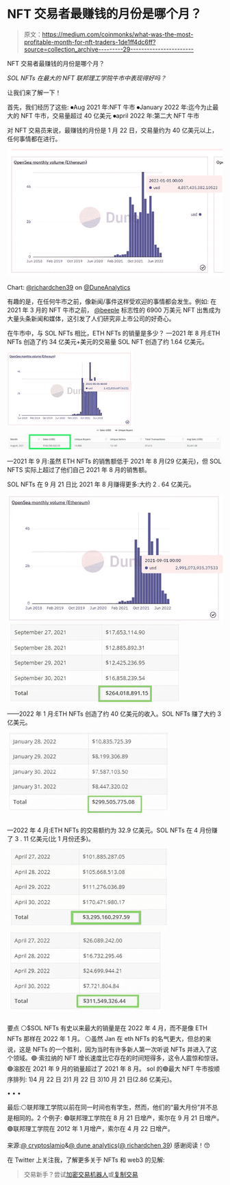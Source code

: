 # NFT 交易者最赚钱的月份是哪个月？

> 原文：<https://medium.com/coinmonks/what-was-the-most-profitable-month-for-nft-traders-1de1ff4dc6ff?source=collection_archive---------29----------------------->

NFT 交易者最赚钱的月份是哪个月？

*SOL NFTs 在最大的 NFT 联邦理工学院牛市中表现得好吗？*

让我们来了解一下！

首先，我们经历了这些:
⏺Aug 2021 年:NFT 牛市
⏺January 2022 年:迄今为止最大的 NFT 牛市，交易量超过 40 亿美元
⏺april 2022 年:第二大 NFT 牛市

对 NFT 交易员来说，最赚钱的月份是 1 月 22 日，交易量约为 40 亿美元以上，任何事情都在进行。

![](img/efab55dda7927d720986d46c9424b78c.png)

Chart: [@richardchen39](http://twitter.com/richardchen39) on [@DuneAnalytics](http://twitter.com/DuneAnalytics)

有趣的是，在任何牛市之前，像新闻/事件这样受欢迎的事情都会发生。例如:
在 2021 年 3 月的 NFT 牛市之前， [@beeple](http://twitter.com/beeple) 标志性的 6900 万美元 NFT 出售成为大量头条新闻和媒体，这引发了人们研究非上市公司的好奇心。

在牛市中，与 SOL NFTs 相比，ETH NFTs 的销量是多少？
—2021 年 8 月:ETH NFTs 创造了约 34 亿美元+美元的交易量
SOL NFT 创造了约 1.64 亿美元。

![](img/61232b1faeace21b3dda2ca804aa2ed3.png)![](img/b4b66a73ae63ef183c67e8b404f1eefa.png)

—2021 年 9 月:虽然 ETH NFTs 的销售额低于 2021 年 8 月(29 亿美元)，但 SOL NFTS 实际上超过了他们自己 2021 年 8 月的销售额。

SOL NFTs 在 9 月 21 日比 2021 年 8 月赚得更多:大约 2 . 64 亿美元。

![](img/0d1e7551c415af8567baa130f5d32a87.png)![](img/1c8c59047be08ebd7f2432c16314a91d.png)

——2022 年 1 月:ETH NFTs 创造了约 40 亿美元的收入。SOL NFTs 赚了大约 3 亿美元。

![](img/91c33f7c818d810180776290b076b80e.png)

—2022 年 4 月:ETH NFTs 的交易额约为 32.9 亿美元。SOL NFTs 在 4 月份赚了 3 . 11 亿美元(比 1 月份还多)。

![](img/88e19c51dd66e7be404d5e4f51c811bd.png)![](img/a1c8db4714a0d84fde05dcc6cac4cb92.png)

要点
⚪️$SOL NFTs 有史以来最大的销量是在 2022 年 4 月，而不是像 ETH NFTs 那样在 2022 年 1 月。
⚪️虽然 Jan 在 eth NFTs 的名气更大，但总的来说，这是 NFTs 的一个胜利，因为当时有许多新人第一次听说 NFTs 并进入了这个领域。🟣·索拉纳的 NFT 增长速度比它存在的时间短得多，这令人震惊和惊讶。
🟢溶胶在 2021 年 9 月的销量超过了 2021 年 8 月。
sol 的🟢最大 NFT 牛市按顺序排列:
1)4 月 22 日
2)1 月 22 日
3)10 月 21 日(2.86 亿美元)。

• • •

最后:⚪️联邦理工学院以前在同一时间也有学生，然而，他们的“最大月份”并不总是相同的。2 个例子:
🟢联邦理工学院在 8 月 21 日增产，索尔在 9 月 21 日增产。🟣联邦理工学院在 2012 年 1 月增产，索尔在 4 月 22 日增产。

来源:[@ cryptoslamio](http://twitter.com/cryptoslamio)&[@ dune analytics](http://twitter.com/DuneAnalytics)([@ richardchen 39](http://twitter.com/richardchen39))
感谢阅读！😙

在 Twitter 上关注我，了解更多关于 NFTs 和 web3 的见解:

> 交易新手？尝试[加密交易机器人](/coinmonks/crypto-trading-bot-c2ffce8acb2a)或[复制交易](/coinmonks/top-10-crypto-copy-trading-platforms-for-beginners-d0c37c7d698c)